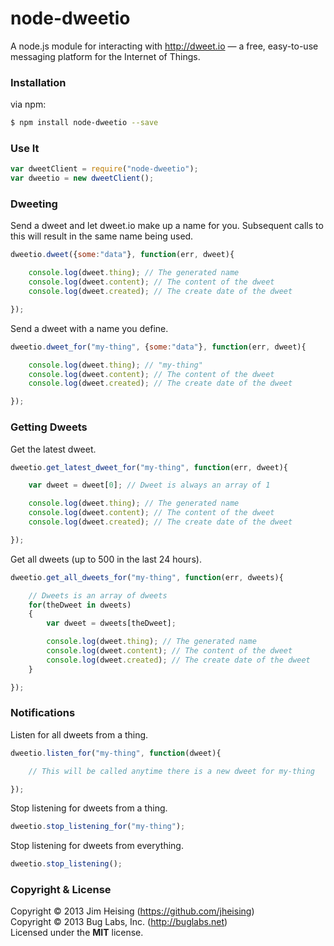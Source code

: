 # node-dweetio

A node.js module for interacting with http://dweet.io — a free, easy-to-use messaging platform for the Internet of Things.

### Installation

via npm:
```bash
$ npm install node-dweetio --save
```

### Use It

```js
var dweetClient = require("node-dweetio");
var dweetio = new dweetClient();
```

### Dweeting

Send a dweet and let dweet.io make up a name for you. Subsequent calls to this will result in the same name being used.
```js
dweetio.dweet({some:"data"}, function(err, dweet){

    console.log(dweet.thing); // The generated name
    console.log(dweet.content); // The content of the dweet
    console.log(dweet.created); // The create date of the dweet

});
```

Send a dweet with a name you define.
```js
dweetio.dweet_for("my-thing", {some:"data"}, function(err, dweet){

    console.log(dweet.thing); // "my-thing"
    console.log(dweet.content); // The content of the dweet
    console.log(dweet.created); // The create date of the dweet

});
```

### Getting Dweets

Get the latest dweet.
```js
dweetio.get_latest_dweet_for("my-thing", function(err, dweet){

    var dweet = dweet[0]; // Dweet is always an array of 1

    console.log(dweet.thing); // The generated name
    console.log(dweet.content); // The content of the dweet
    console.log(dweet.created); // The create date of the dweet

});
```

Get all dweets (up to 500 in the last 24 hours).
```js
dweetio.get_all_dweets_for("my-thing", function(err, dweets){

    // Dweets is an array of dweets
    for(theDweet in dweets)
    {
        var dweet = dweets[theDweet];

        console.log(dweet.thing); // The generated name
        console.log(dweet.content); // The content of the dweet
        console.log(dweet.created); // The create date of the dweet
    }

});
```

### Notifications

Listen for all dweets from a thing.
```js
dweetio.listen_for("my-thing", function(dweet){

    // This will be called anytime there is a new dweet for my-thing

});
```

Stop listening for dweets from a thing.
```js
dweetio.stop_listening_for("my-thing");
```

Stop listening for dweets from everything.
```js
dweetio.stop_listening();
```

### Copyright & License

Copyright © 2013 Jim Heising (https://github.com/jheising)
<br/>
Copyright © 2013 Bug Labs, Inc. (http://buglabs.net)
<br/>
Licensed under the **MIT** license.

